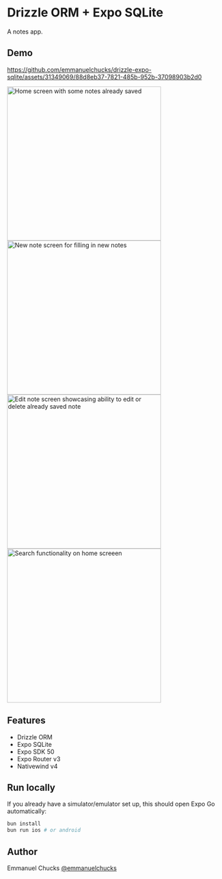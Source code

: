 # Drizzle ORM + Expo SQLite

A notes app.

## Demo

<div>

https://github.com/emmanuelchucks/drizzle-expo-sqlite/assets/31349069/88d8eb37-7821-485b-952b-37098903b2d0

<img
src="https://github.com/user-attachments/assets/0f8adf25-a3f5-44f9-bab3-69c207a74fba"
alt="Home screen with some notes already saved"
style="width:360px" />
<img
src="https://github.com/user-attachments/assets/31c8c059-df2a-4c87-b667-e036d4c8373e"
alt="New note screen for filling in new notes"
style="width:360px" />
<img
src="https://github.com/user-attachments/assets/ec7f2447-76a9-4b20-80b0-06c7fffa2cac"
alt="Edit note screen showcasing ability to edit or delete already saved note"
style="width:360px" />
<img
src="https://github.com/user-attachments/assets/60af7268-8b02-4121-803d-375a8b32c22e"
alt="Search functionality on home screeen"
style="width:360px" />

</div>

## Features

- Drizzle ORM
- Expo SQLite
- Expo SDK 50
- Expo Router v3
- Nativewind v4

## Run locally

If you already have a simulator/emulator set up, this should open Expo Go automatically:

```zsh
bun install
bun run ios # or android
```

## Author

Emmanuel Chucks [@emmanuelchucks](https://x.com/emmanuelchucks)
